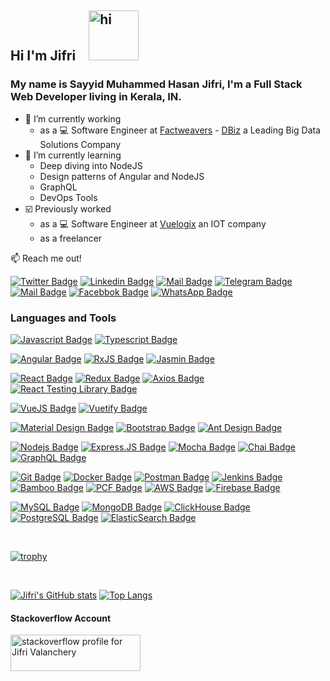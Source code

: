 ## Hi I'm **Jifri** <img src="https://user-images.githubusercontent.com/1303154/88677602-1635ba80-d120-11ea-84d8-d263ba5fc3c0.gif" width="80px" height="80px" alt="hi">

### My name is Sayyid Muhammed Hasan Jifri, I'm a Full Stack Web Developer living in Kerala, IN.

- 🔭 I’m currently working
  - as a :computer: Software Engineer at [Factweavers](https://factweavers.com/) - [DBiz](https://www.dbizsolution.com/) a Leading Big Data Solutions Company
- 🌱 I’m currently learning
  - Deep diving into NodeJS
  - Design patterns of Angular and NodeJS
  - GraphQL
  - DevOps Tools
- ☑️ Previously worked
  - as a :computer: Software Engineer at [Vuelogix](https://www.vuelogix.com/) an IOT company
  - as a freelancer

:mailbox: Reach me out!

[![Twitter Badge](https://img.shields.io/badge/-@JifriSmh-1ca0f1?style=flat&labelColor=1ca0f1&logo=twitter&logoColor=white&link=https://twitter.com/JifriSmh)](https://twitter.com/JifriSmh)
[![Linkedin Badge](https://img.shields.io/badge/-smhjifri-0e76a8?style=flat&labelColor=0e76a8&logo=linkedin&logoColor=white)](https://www.linkedin.com/in/smhjifri-vly/)
[![Mail Badge](https://img.shields.io/badge/-jifrivly-c0392b?style=flat&labelColor=c0392b&logo=gmail&logoColor=white)](mailto:jifrivly@gmail.com)
[![Telegram Badge](https://img.shields.io/badge/-jifrivly-30A8E9?style=flat&labelColor=30A8E9&logo=telegram&logoColor=white)](https://t.me/jifrivly)
[![Mail Badge](https://img.shields.io/badge/-@smh_jifri-e84393?style=flat&labelColor=e84393&logo=instagram&logoColor=white)](https://instagram.com/smh_jifri)
[![Facebbok Badge](https://img.shields.io/badge/-hassanjifri-385898?style=flat&labelColor=385898&logo=facebook&logoColor=white)](https://www.facebook.com/HASSANJIFRIEDAYUR)
[![WhatsApp Badge](https://img.shields.io/badge/-hassanjifri-5BC1A6?style=flat&labelColor=5BC1A6&logo=whatsapp&logoColor=white)](https://wa.me/919744344978)

### Languages and Tools
[![Javascript Badge](https://img.shields.io/badge/-Javascript-E4E4E4?style=for-the-badge&labelColor=black&logo=javascript&logoColor=F0DB4F)](#)
[![Typescript Badge](https://img.shields.io/badge/-Typescript-E4E4E4?style=for-the-badge&labelColor=black&logo=typescript&logoColor=007acc)](#)

[![Angular Badge](https://img.shields.io/badge/-Angular-E4E4E4?style=for-the-badge&labelColor=black&logo=angular&logoColor=DF4036)](#)
[![RxJS Badge](https://img.shields.io/badge/-RxJS-E4E4E4?style=for-the-badge&labelColor=black&logo=reactivex&logoColor=B7178C)](#)
[![Jasmin Badge](https://img.shields.io/badge/-Jasmin-E4E4E4?style=for-the-badge&labelColor=black&logo=jasmine&logoColor=863F7E)](#)
<!-- [![Karma Badge](https://img.shields.io/badge/-Karma-55B9AA?style=for-the-badge&labelColor=black&logo=karma&logoColor=55B9AA)](#) -->

[![React Badge](https://img.shields.io/badge/-React-E4E4E4?style=for-the-badge&labelColor=black&logo=react&logoColor=61DAFB)](#)
[![Redux Badge](https://img.shields.io/badge/-Redux-E4E4E4?style=for-the-badge&labelColor=black&logo=redux&logoColor=764abc)](#)
[![Axios Badge](https://img.shields.io/badge/-Axios-E4E4E4?style=for-the-badge&labelColor=black&logo=axios&logoColor=5A29E4)](#)
[![React Testing Library Badge](https://img.shields.io/badge/-React_Testing_Library-E4E4E4?style=for-the-badge&labelColor=black&logo=react-testing-library&logoColor=D41188)](#)

[![VueJS Badge](https://img.shields.io/badge/-vuejs-E4E4E4?style=for-the-badge&labelColor=black&logo=vuedotjs&logoColor=4FC08D)](#)
[![Vuetify Badge](https://img.shields.io/badge/-vuetify-E4E4E4?style=for-the-badge&labelColor=black&logo=vuedotjs&logoColor=1867C0)](#)

[![Material Design Badge](https://img.shields.io/badge/-Material_Design-E4E4E4?style=for-the-badge&labelColor=black&logo=material-design&logoColor=F44336)](#)
[![Bootstrap Badge](https://img.shields.io/badge/-Bootstrap-E4E4E4?style=for-the-badge&labelColor=black&logo=bootstrap&logoColor=563C7C)](#)
[![Ant Design Badge](https://img.shields.io/badge/-Ant_Design-E4E4E4?style=for-the-badge&labelColor=black&logo=ant-design&logoColor=6C72BF)](#)

[![Nodejs Badge](https://img.shields.io/badge/-Nodejs-E4E4E4?style=for-the-badge&labelColor=black&logo=node.js&logoColor=3C873A)](#)
[![Express.JS Badge](https://img.shields.io/badge/-Express_JS-E4E4E4?style=for-the-badge&labelColor=black&logo=express&logoColor=E4E4E4)](#)
[![Mocha Badge](https://img.shields.io/badge/-Mocha-E4E4E4?style=for-the-badge&labelColor=black&logo=mocha&logoColor=D3D3D3)](#)
[![Chai Badge](https://img.shields.io/badge/-Chai-E4E4E4?style=for-the-badge&labelColor=black&logo=chai&logoColor=4285F4)](#)
[![GraphQL Badge](https://img.shields.io/badge/-GraphQl-E4E4E4?style=for-the-badge&labelColor=black&logo=graphql&logoColor=e535ab)](#)

[![Git Badge](https://img.shields.io/badge/-Git-E4E4E4?style=for-the-badge&labelColor=black&logo=git)](#)
[![Docker Badge](https://img.shields.io/badge/-Docker-E4E4E4?style=for-the-badge&labelColor=black&logo=docker&logoColor=2D89B2)](#)
[![Postman Badge](https://img.shields.io/badge/-Postman-E4E4E4?style=for-the-badge&labelColor=black&logo=postman)](#)
[![Jenkins Badge](https://img.shields.io/badge/-Jenkins-E4E4E4?style=for-the-badge&labelColor=black&logo=jenkins&ogoColor=D24939)](#)
[![Bamboo Badge](https://img.shields.io/badge/-Bamboo-E4E4E4?style=for-the-badge&labelColor=black&logo=bamboo&logoColor=0052CC)](#)
[![PCF Badge](https://img.shields.io/badge/-PCF-E4E4E4?style=for-the-badge&labelColor=black&logo=cloudfoundry&logoColor=0C9ED5)](#)
[![AWS Badge](https://img.shields.io/badge/-AWS-E4E4E4?style=for-the-badge&labelColor=black&logo=amazon)](#)
[![Firebase Badge](https://img.shields.io/badge/-Firebase-E4E4E4?style=for-the-badge&labelColor=black&logo=firebase)](#)

[![MySQL Badge](https://img.shields.io/badge/-MySQL-E4E4E4?style=for-the-badge&labelColor=black&logo=mysql)](#)
[![MongoDB Badge](https://img.shields.io/badge/-MongoDB-E4E4E4?style=for-the-badge&labelColor=black&logo=mongodb)](#)
[![ClickHouse Badge](https://img.shields.io/badge/-ClickHouse-E4E4E4?style=for-the-badge&labelColor=black&logo=clickhouse)](#)
[![PostgreSQL Badge](https://img.shields.io/badge/-PostgreSQL-E4E4E4?style=for-the-badge&labelColor=black&logo=postgresql)](#)
[![ElasticSearch Badge](https://img.shields.io/badge/-ElasticSearch-E4E4E4?style=for-the-badge&labelColor=yellow&logo=elasticsearch)](#)

<br>

[![trophy](https://github-profile-trophy.vercel.app/?username=ryo-ma)](https://github.com/ryo-ma/github-profile-trophy)

<br>

[![Jifri's GitHub stats](https://github-readme-stats.vercel.app/api?username=jifrivly&count_private=true&show_icons=true&theme=dark)](#)
[![Top Langs](https://github-readme-stats.vercel.app/api/top-langs/?username=jifrivly&hide=php&langs_count=8&layout=compact&theme=dark)](#)

<!--
#### Profile Visits
![visitors](https://visitor-badge.glitch.me/badge?page_id=jifrivly.jifrivly)
-->

#### Stackoverflow Account
<a href="https://stackoverflow.com/users/7939765/jifri-valanchery">
  <img src="https://stackoverflow.com/users/flair/7939765.png?theme=dark" width="208" height="58" alt="stackoverflow profile for Jifri Valanchery">
</a>


<!--
**jifrivly/jifrivly** is a ✨ _special_ ✨ repository because its `README.md` (this file) appears on your GitHub profile.

Here are some ideas to get you started:

- 🔭 I’m currently working on ...
- 🌱 I’m currently learning ...
- 👯 I’m looking to collaborate on ...
- 🤔 I’m looking for help with ...
- 💬 Ask me about ...
- 📫 How to reach me: ...
- 😄 Pronouns: ...
- ⚡ Fun fact: ...
-->
